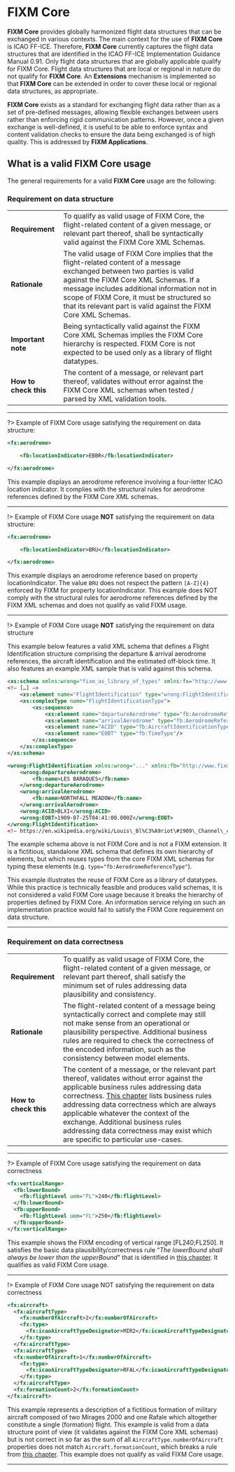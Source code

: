# FIXM Core

**FIXM Core** provides globally harmonized flight data structures that
can be exchanged in various contexts. The main context for the use of
**FIXM Core** is ICAO FF-ICE. Therefore, **FIXM Core** currently
captures the flight data structures that are identified in the ICAO
FF-ICE Implementation Guidance Manual 0.91. Only flight data structures
that are globally applicable qualify for FIXM Core. Flight data
structures that are local or regional in nature do not qualify for
**FIXM Core**. An **Extensions** mechanism is implemented so that **FIXM
Core** can be extended in order to cover these local or regional data
structures, as appropriate.

**FIXM Core** exists as a standard for exchanging flight data rather
than as a set of pre-defined messages, allowing flexible exchanges
between users rather than enforcing rigid communication patterns.
However, once a given exchange is well-defined, it is useful to be able
to enforce syntax and content validation checks to ensure the data being
exchanged is of high quality. This is addressed by **FIXM Applications**.

## What is a valid FIXM Core usage

The general requirements for a valid **FIXM Core** usage are the
following:

### Requirement on data structure

| | | |
|-|-|-|
| **Requirement**                   | To qualify as valid usage of FIXM Core, the flight-related content of a given message, or relevant part thereof, shall be syntactically valid against the FIXM Core XML Schemas.|
| **Rationale**                     | The valid usage of FIXM Core implies that the flight-related content of a message exchanged between two parties is valid against the FIXM Core XML Schemas. If a message includes additional information not in scope of FIXM Core, it must be structured so that its relevant part is valid against the FIXM Core XML Schemas.|
| **Important note**                | Being syntactically valid against the FIXM Core XML Schemas implies the FIXM Core hierarchy is respected. FIXM Core is not expected to be used only as a library of flight datatypes.|
| **How to check this**             | The content of a message, or relevant part thereof, validates without error against the FIXM Core XML schemas when tested / parsed by XML validation tools.|

---

?> Example of FIXM Core usage satisfying the requirement on data structure:

```xml
<fx:aerodrome>

    <fb:locationIndicator>EBBR</fb:locationIndicator>

</fx:aerodrome>
```

This example displays an aerodrome reference involving a four-letter
ICAO location indicator. It complies with the structural rules for
aerodrome references defined by the FIXM Core XML schemas.

---

!> Example of FIXM Core usage **NOT** satisfying the requirement on data structure:

```xml
<fx:aerodrome>

    <fb:locationIndicator>BRU</fb:locationIndicator>

</fx:aerodrome>
```

This example displays an aerodrome reference based on property
locationIndicator. The value `BRU` does not respect the pattern
`[A-Z]{4}` enforced by FIXM for property locationIndicator. This example
does NOT comply with the structural rules for aerodrome references
defined by the FIXM XML schemas and does not qualify as valid FIXM
usage.

---

!> Example of FIXM Core usage **NOT** satisfying the requirement on data structure

This example below features a valid XML schema that defines a Flight
Identification structure comprising the departure & arrival aerodrome
references, the aircraft identification and the estimated off-block
time. It also features an example XML sample that is valid against this
schema.

```xml
<xs:schema xmlns:wrong="fixm_as_library_of_types" xmlns:fx="http://www.fixm.aero/flight/4.2" xmlns:fb="http://www.fixm.aero/base/4.2" xmlns:etc="..." >
<!– […] –>
    <xs:element name="FlightIdentification" type="wrong:FlightIdentificationType"/>
    <xs:complexType name="FlightIdentificationType">
        <xs:sequence>
            <xs:element name="departureAerodrome" type="fb:AerodromeReferenceType"/>
            <xs:element name="arrivalAerodrome" type="fb:AerodromeReferenceType"/>
            <xs:element name="ACID" type="fb:AircraftIdentificationType"/>
            <xs:element name="EOBT" type="fb:TimeType"/>
        </xs:sequence>
    </xs:complexType>
</xs:schema>
```

```xml
<wrong:FlightIdentification xmlns:wrong="..." xmlns:fb="http://www.fixm.aero/base/4.2" xmlns:xs="http://www.w3.org/2001/XMLSchema-instance" xs:schemaLocation="...">
    <wrong:departureAerodrome>
        <fb:name>LES BARAQUES</fb:name>
    </wrong:departureAerodrome>
    <wrong:arrivalAerodrome>
        <fb:name>NORTHFALL MEADOW</fb:name>
    </wrong:arrivalAerodrome>
    <wrong:ACID>BLXI</wrong:ACID>
    <wrong:EOBT>1909-07-25T04:41:00.000Z</wrong:EOBT>
</wrong:FlightIdentification>
<!– https://en.wikipedia.org/wiki/Louis\_Bl%C3%A9riot\#1909\_Channel\_crossing –>
```

The example schema above is not FIXM Core and is not a FIXM extension.
It is a fictitious, standalone XML schema that defines its own hierarchy
of elements, but which reuses types from the core FIXM XML schemas for
typing these elements (e.g. `type="fb:AerodromeReferenceType"`).

This example illustrates the reuse of FIXM Core as a library of
datatypes. While this practice is technically feasible and produces
valid schemas, it is not considered a valid FIXM Core usage because it
breaks the hierarchy of properties defined by FIXM Core. An information
service relying on such an implementation practice would fail to satisfy
the FIXM Core requirement on data structure.

---

### Requirement on data correctness

| | | |
|-|-|-|
| **Requirement**                     | To qualify as valid usage of FIXM Core, the flight-related content of a given message, or relevant part thereof, shall satisfy the minimum set of rules addressing data plausibility and consistency.                                                                                                                                                                                            |
| **Rationale**                       | The flight-related content of a message being syntactically correct and complete may still not make sense from an operational or plausibility perspective. Additional business rules are required to check the correctness of the encoded information, such as the consistency between model elements.                                                                                           |
| **How to check this**               | The content of a message, or the relevant part thereof, validates without error against the applicable business rules addressing data correctness. [This chapter](general-guidance/general-rules-for-data-correctness) lists business rules addressing data correctness which are always applicable whatever the context of the exchange. Additional business rules addressing data correctness may exist which are specific to particular use-cases. |

---

?> Example of FIXM Core usage satisfying the requirement on data correctness

```xml
<fx:verticalRange>
  <fb:lowerBound>
    <fb:flightLevel uom="FL">240</fb:flightLevel>
  </fb:lowerBound>
  <fb:upperBound>
    <fb:flightLevel uom="FL">250</fb:flightLevel>
  </fb:upperBound>
</fx:verticalRange>
```

This example shows the FIXM encoding of vertical range \[FL240;FL250\].
It satisfies the basic data plausibility/correctness rule “*The
lowerBound shall always be lower than the upperBound*" that is
identified in [this chapter](general-guidance/general-rules-for-data-correctness). It qualifies as valid FIXM Core usage.

---

!> Example of FIXM Core usage NOT satisfying the requirement on data
correctness

```xml
<fx:aircraft>
  <fx:aircraftType>
    <fx:numberOfAircraft>2</fx:numberOfAircraft>
    <fx:type>
      <fx:icaoAircraftTypeDesignator>MIR2</fx:icaoAircraftTypeDesignator>
    </fx:type>
  </fx:aircraftType>
  <fx:aircraftType>
  <fx:numberOfAircraft>1</fx:numberOfAircraft>
    <fx:type>
      <fx:icaoAircraftTypeDesignator>RFAL</fx:icaoAircraftTypeDesignator>
    </fx:type>
  </fx:aircraftType>
  <fx:formationCount>2</fx:formationCount>
</fx:aircraft>
```

This example represents a description of a fictitious formation of
military aircraft composed of two Mirages 2000 and one Rafale which
altogether constitute a single (formation) flight. This example is valid
from a data structure point of view (it validates against the FIXM Core
XML schemas) but is not correct in so far as the sum of all
`AircraftType.numberOfAircraft` properties does not match
`Aircraft.formationCount`, which breaks a rule from [this chapter](general-guidance/general-rules-for-data-correctness). This
example does not qualify as valid FIXM Core usage.

---
